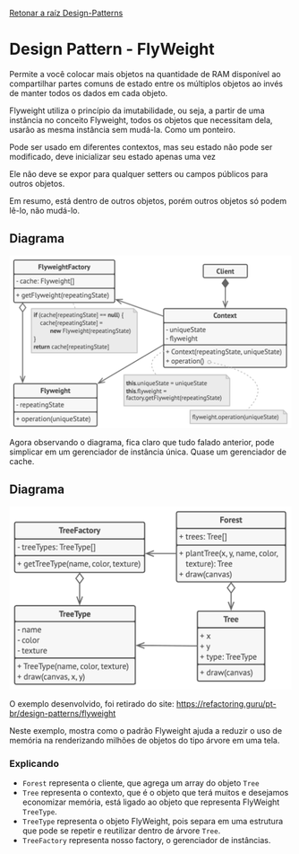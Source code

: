 ﻿[Retonar a raíz Design-Patterns](https://github.com/julianorinaldi/Design-Patterns)

# Design Pattern - FlyWeight

Permite a você colocar mais objetos na quantidade de RAM disponível ao compartilhar partes comuns de estado entre os múltiplos objetos ao invés de manter todos os dados em cada objeto.

Flyweight utiliza o princípio da imutabilidade, ou seja, a partir de uma instância no conceito Flyweight, todos os objetos que necessitam dela, usarão as mesma instância sem mudá-la. Como um ponteiro.

Pode ser usado em diferentes contextos, mas seu estado não pode ser modificado, deve inicializar seu estado apenas uma vez

Ele não deve se expor para qualquer setters ou campos públicos para outros objetos.

Em resumo, está dentro de outros objetos, porém outros objetos só podem lê-lo, não mudá-lo.

## Diagrama
![](../../Image/FlyWeightDiagrama.png)

Agora observando o diagrama, fica claro que tudo falado anterior, pode simplicar em um gerenciador de instância única.
Quase um gerenciador de cache.

## Diagrama
![](../../Image/FlyWeightExemplo.png)

O exemplo desenvolvido, foi retirado do site: https://refactoring.guru/pt-br/design-patterns/flyweight

Neste exemplo, mostra como o padrão Flyweight ajuda a reduzir o uso de memória na renderizando milhões de objetos do tipo árvore em uma tela.

### Explicando
- `Forest` representa o cliente, que agrega um array do objeto `Tree`
- `Tree` representa o contexto, que é o objeto que terá muitos e desejamos economizar memória, está ligado ao objeto que representa FlyWeight `TreeType`.
- `TreeType` representa o objeto FlyWeight, pois separa em uma estrutura que pode se repetir e reutilizar dentro de árvore `Tree`.
- `TreeFactory` representa nosso factory, o gerenciador de instâncias.

